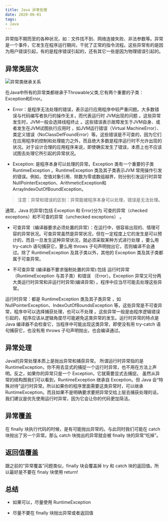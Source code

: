 ```yaml
---
title: Java 异常处理
date: 2020-06-01 
tags:
- Java
---
```


异常指不期而至的各种状况，如：文件找不到、网络连接失败、非法参数等。异常是一个事件，它发生在程序运行期间，干扰了正常的指令流程。这些异常有的是因为用户错误引起，有的是程序错误引起的，还有其它一些是因为物理错误引起的。

## 异常类层次

![异常类继承关系](https://s2.loli.net/2022/09/02/LYSixdsImM9trhk.png)

在Java中所有的异常类都继承于Throwable父类,它有两个重要的子类：Exception和Error。

- Error：是程序无法处理的错误，表示运行应用程序中较严重问题。大多数错误与代码编写者执行的操作无关，而代表运行时 JVM出现的问题 。这些异常发生时，JVM一般会选择线程终止 。这些错误表示故障发生于JVM自身、或者发生在JVM试图执行应用时 ，如JVM运行错误（Virtual MachineError）、类定义错误（NoClassDefFoundError）等。这些错误是不可查的，因为它们在应用程序的控制和处理能力之外，而且绝大多数是程序运行时不允许出现的状况。对于设计合理的应用程序来说，即使确实发生了错误，本质上也不应该试图去处理它所引起的异常状况。

- Exception: 是程序本身可以处理的异常。Exception 类有一个重要的子类 RuntimeException 。RuntimeException 类及其子类表示JVM 常用操作引发的错误。例如，空值对象引用、除数为零或数组越界，则分别引发运行时异常NullPointerException、ArithmeticException和ArrayIndexOutOfBoundException。

> 注意：异常和错误的区别：异常能被程序本身可以处理，错误是无法处理。

通常，Java 的异常(包括 Exception 和 Error)分为 可查的异常（checked exceptions）和不可查的异常（unchecked exceptions） 。

- 可查异常（编译器要求必须处置的异常）：在运行中，很容易出现的、情理可容的异常状况。可查异常虽然是异常状况，但在一定程度上它的发生是可以预计的，而且一旦发生这种异常状况，就必须采取某种方式进行处理 ，要么用 try-catch 语句捕获它，要么用 throws 子句声明抛出它，否则编译不会通过。除了 RuntimeException 及其子类以外，其他的 Exception 类及其子类都属于可查异常。

- 不可查异常 (编译器不要求强制处置的异常):包括 运行时异常（RuntimeException 与其子类）和错误 （Error）。Exception 异常又可分两大类运行时异常和非运行时异常(编译异常) 。程序中应当尽可能去处理这些异常。

运行时异常：都是 RuntimeException 类及其子类异常 ，如 NullPointerException、IndexOutOfBoundsException 等，这些异常是不可查异常，程序中可以选择捕获处理，也可以不处理 。这些异常一般是由程序逻辑错误引起的，程序应该从逻辑角度尽可能避免这类异常的发生。运行时异常的特点是 Java 编译器不会检查它，当程序中可能出现这类异常，即使没有用 try-catch 语句捕获它，也没有用 throws 子句声明抛出，也会编译通过。

## 异常处理

Java的异常处理本质上是抛出异常和捕获异常。
所谓运行时异常指的是 RuntimeException，你不用去显式的捕捉一个运行时异常，也不用在方法上声明。反之，如果你的异常只是一个 Exception，它就需要显式去捕捉。
虽然从异常的结构图我们可以看到，RuntimeException 继承自 Exception。但 Java 会“特殊对待”运行时异常。所以如果你的程序里面需要这类异常时，可以继承 RuntimeException。而且如果不是明确要求要把异常交给上层去捕获处理的话，我们建议是优先使用运行时异常，因为它会让你的代码更加简洁。

## 异常覆盖
在 finally 块执行代码的时候，是有可能抛出异常的。与此同时我们可能在 catch 块抛出了另一个异常。那么 catch 块抛出的异常就会被 finally 块的异常“吃掉”。

## 返回值覆盖
跟之前的“异常覆盖”问题类似，finally 块会覆盖掉 try 和 catch 块的返回值。所以最好是不要在 finaly 块使用 return!

## 总结

- 如果可以，尽量使用 RuntimeException

- 尽量不要在 finally 块抛出异常或者返回值